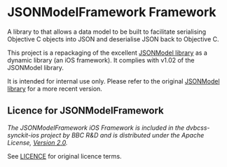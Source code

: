 # JSONModelFramework Framework

A library to that allows a data model to be built to facilitate serialising Objective C objects into JSON and deserialise JSON back to Objective C.

This project is a repackaging of the excellent [JSONModel library](https://github.com/jsonmodel/jsonmodel) as a dynamic library (an iOS framework). It complies with v1.02 of the JSONModel library.

It is intended for internal use only. Please refer to the original [JSONModel library](https://github.com/jsonmodel/jsonmodel) for a more recent version.


## Licence for JSONModelFramework

_The JSONModelFramework iOS Framework is included in the dvbcss-synckit-ios project by BBC R&D and is distributed under the Apache License, [Version 2.0](http://www.apache.org/licenses/LICENSE-2.0)._

See [LICENCE](LICENCE) for original licence terms.

